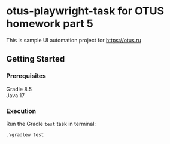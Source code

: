 # otus-playwright-task for OTUS homework part 5

This is sample UI automation project for https://otus.ru

## Getting Started

### Prerequisites

Gradle 8.5  
Java 17  

### Execution

Run the Gradle `test` task in terminal:  

    .\gradlew test
